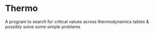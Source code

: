 # Thermo
A program to search for critical values across thermodynamics tables &amp; possibly solve some simple problems
